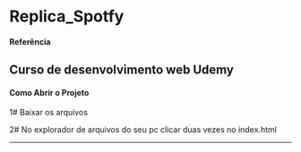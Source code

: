 # Replica_Spotfy

#### Referência ####

Curso de desenvolvimento web Udemy 
-----------------------------------------------------------------------------------------------------------------------------------------------------------------------------------

#### Como Abrir o Projeto ####

1# Baixar os arquivos

2# No explorador de arquivos do seu pc clicar duas vezes no index.html

-----------------------------------------------------------------------------------------------------------------------------------------------------------------------------------
